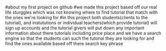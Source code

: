 #about my first project on github
#we made this project based off our real life sturggles which was not knowing where to find tutorial that match with the ones we're looking for
#in this project both students(clients to the tutorial), and instututions or individual teachers(which provide tutorial) will sign up accounts and the tutorial givers will put down any important information about there tutorials including price place and we have a search engine so that the students can such the tutorial they are looking for and find the ones available based off there search key phrase
